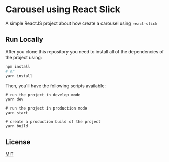 # Carousel using React Slick

A simple ReactJS project about how create a carousel using `react-slick`

## Run Locally

After you clone this repository you need to install all of the dependencies of the project using:

```sh
npm install
# or
yarn install
```

Then, you'll have the following scripts available:

```
# run the project in develop mode
yarn dev

# run the project in production mode
yarn start

# create a production build of the project
yarn build
```

## License

[MIT](LICENSE)
